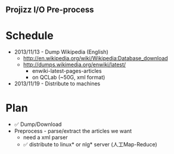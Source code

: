 Projizz I/O Pre-process
-----------------------

# Schedule
* 2013/11/13 - Dump Wikipedia (English)
    * http://en.wikipedia.org/wiki/Wikipedia:Database_download
    * http://dumps.wikimedia.org/enwiki/latest/
        * enwiki-latest-pages-articles
        * on QCLab (~50G, xml format)
* 2013/11/19 - Distribute to machines

# Plan
- :white_check_mark: Dump/Download
- Preprocess - parse/extract the articles we want
    - need a xml parser
    - :white_check_mark: distribute to linux\* or nlg\* server (人工Map-Reduce)
